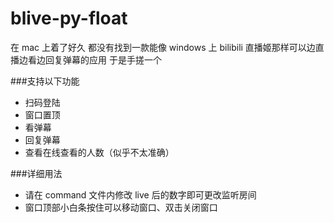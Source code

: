 # blive-py-float

在 mac 上着了好久
都没有找到一款能像 windows 上 bilibili 直播姬那样可以边直播边看边回复弹幕的应用
于是手搓一个

###支持以下功能

-   扫码登陆
-   窗口置顶
-   看弹幕
-   回复弹幕
-   查看在线查看的人数（似乎不太准确）

###详细用法

-   请在 command 文件内修改 live 后的数字即可更改监听房间
-   窗口顶部小白条按住可以移动窗口、双击关闭窗口
